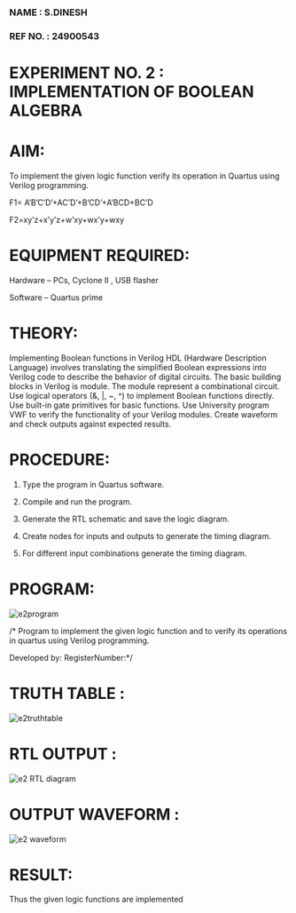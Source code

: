 
### NAME : S.DINESH
### REF NO. : 24900543
# EXPERIMENT NO. 2 : IMPLEMENTATION OF BOOLEAN ALGEBRA

# AIM:

To implement the given logic function verify its operation in Quartus using Verilog programming.

F1= A’B’C’D’+AC’D’+B’CD’+A’BCD+BC’D 

F2=xy’z+x’y’z+w’xy+wx’y+wxy

# EQUIPMENT REQUIRED:

Hardware – PCs, Cyclone II , USB flasher

Software – Quartus prime

# THEORY:

Implementing Boolean functions in Verilog HDL (Hardware Description Language) involves translating the simplified Boolean expressions into Verilog code to describe the behavior of digital circuits. The basic building blocks in Verilog is module. The module represent a combinational circuit. Use logical operators (&, |, ~, ^) to implement Boolean functions directly. Use built-in gate primitives for basic functions. Use University program VWF to verify the functionality of your Verilog modules. Create waveform and check outputs against expected results.

# PROCEDURE:

1.	Type the program in Quartus software.

2.	Compile and run the program.

3.	Generate the RTL schematic and save the logic diagram.

4.	Create nodes for inputs and outputs to generate the timing diagram.

5.	For different input combinations generate the timing diagram.


# PROGRAM:

![e2program](https://github.com/user-attachments/assets/2dd5252a-6d47-40d2-8c5a-a30180219dc0)


/* Program to implement the given logic function and to verify its operations in quartus using Verilog programming. 

Developed by: RegisterNumber:*/

# TRUTH TABLE :

![e2truthtable](https://github.com/user-attachments/assets/5fb38bd7-a70c-4e02-9ce6-31034104be2d)

# RTL OUTPUT :

![e2 RTL diagram](https://github.com/user-attachments/assets/5bd09844-d256-4627-84fa-01035dd195a2)

# OUTPUT WAVEFORM :

![e2 waveform](https://github.com/user-attachments/assets/4c588fbd-4638-4eb6-9285-41c671f1f74f)

# RESULT:

Thus the given logic functions are implemented
